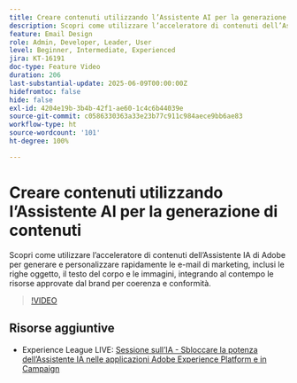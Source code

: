 ```yaml
---
title: Creare contenuti utilizzando l’Assistente AI per la generazione di contenuti
description: Scopri come utilizzare l’acceleratore di contenuti dell’Assistente IA di Adobe per generare e personalizzare rapidamente le e-mail di marketing, inclusi le righe oggetto, il testo del corpo e le immagini, integrando al contempo le risorse approvate dal brand per coerenza e conformità.
feature: Email Design
role: Admin, Developer, Leader, User
level: Beginner, Intermediate, Experienced
jira: KT-16191
doc-type: Feature Video
duration: 206
last-substantial-update: 2025-06-09T00:00:00Z
hidefromtoc: false
hide: false
exl-id: 4204e19b-3b4b-42f1-ae60-1c4c6b44039e
source-git-commit: c0586330363a33e23b77c911c984aece9bb6ae83
workflow-type: ht
source-wordcount: '101'
ht-degree: 100%

---
```


# Creare contenuti utilizzando l’Assistente AI per la generazione di contenuti

Scopri come utilizzare l’acceleratore di contenuti dell’Assistente IA di Adobe per generare e personalizzare rapidamente le e-mail di marketing, inclusi le righe oggetto, il testo del corpo e le immagini, integrando al contempo le risorse approvate dal brand per coerenza e conformità.

>[!VIDEO](https://video.tv.adobe.com/v/3463772/?learn=on&enablevpops&captions=ita)

## Risorse aggiuntive

* Experience League LIVE: [Sessione sull’IA - Sbloccare la potenza dell’Assistente IA nelle applicazioni Adobe Experience Platform e in Campaign](https://experienceleague.adobe.com/it/docs/events/experience-league-live-recordings/episodes/exl-live-episode-09-26-24)
